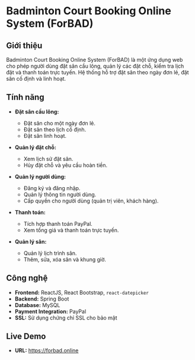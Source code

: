 # Badminton Court Booking Online System (ForBAD)

## Giới thiệu

Badminton Court Booking Online System (ForBAD) là một ứng dụng web cho phép người dùng đặt sân cầu lông, quản lý các đặt chỗ, kiểm tra lịch đặt và thanh toán trực tuyến. Hệ thống hỗ trợ đặt sân theo ngày đơn lẻ, đặt sân cố định và linh hoạt. 

## Tính năng

- **Đặt sân cầu lông:**
  - Đặt sân cho một ngày đơn lẻ.
  - Đặt sân theo lịch cố định.
  - Đặt sân linh hoạt.

- **Quản lý đặt chỗ:**
  - Xem lịch sử đặt sân.
  - Hủy đặt chỗ và yêu cầu hoàn tiền.

- **Quản lý người dùng:**
  - Đăng ký và đăng nhập.
  - Quản lý thông tin người dùng.
  - Cấp quyền cho người dùng (quản trị viên, khách hàng).

- **Thanh toán:**
  - Tích hợp thanh toán PayPal.
  - Xem tổng giá và thanh toán trực tuyến.

- **Quản lý sân:**
  - Quản lý lịch trình sân.
  - Thêm, sửa, xóa sân và khung giờ.

## Công nghệ

- **Frontend:** ReactJS, React Bootstrap, `react-datepicker`
- **Backend:** Spring Boot
- **Database:** MySQL
- **Payment Integration:** PayPal
- **SSL:** Sử dụng chứng chỉ SSL cho bảo mật

## Live Demo
- **URL:** https://forbad.online
